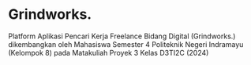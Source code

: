 # Grindworks.
Platform Aplikasi Pencari Kerja Freelance Bidang Digital (Grindworks.) dikembangkan oleh Mahasiswa Semester 4 Politeknik Negeri Indramayu (Kelompok  8) pada Matakuliah Proyek 3 Kelas D3TI2C (2024)

